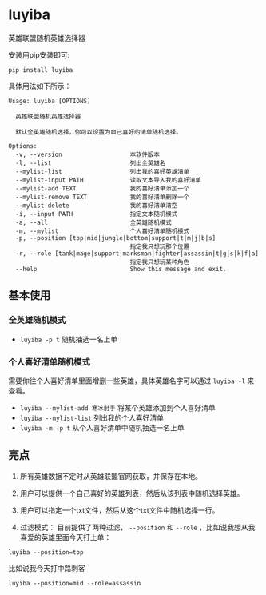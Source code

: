 # luyiba
英雄联盟随机英雄选择器

安装用pip安装即可:
```
pip install luyiba
```

具体用法如下所示：

```
Usage: luyiba [OPTIONS]

  英雄联盟随机英雄选择器

  默认全英雄随机选择，你可以设置为自己喜好的清单随机选择。

Options:
  -v, --version                   本软件版本
  -l, --list                      列出全英雄名
  --mylist-list                   列出我的喜好英雄清单
  --mylist-input PATH             读取文本导入我的喜好清单
  --mylist-add TEXT               我的喜好清单添加一个
  --mylist-remove TEXT            我的喜好清单删除一个
  --mylist-delete                 我的喜好清单清空
  -i, --input PATH                指定文本随机模式
  -a, --all                       全英雄随机模式
  -m, --mylist                    个人喜好清单随机模式
  -p, --position [top|mid|jungle|bottom|support|t|m|j|b|s]
                                  指定我只想玩那个位置
  -r, --role [tank|mage|support|marksman|fighter|assassin|t|g|s|k|f|a]
                                  指定我只想玩某种角色
  --help                          Show this message and exit.
```

## 基本使用
### 全英雄随机模式
- `luyiba -p t` 随机抽选一名上单

### 个人喜好清单随机模式
需要你往个人喜好清单里面增删一些英雄，具体英雄名字可以通过 `luyiba -l` 来查看。

- `luyiba --mylist-add 寒冰射手` 将某个英雄添加到个人喜好清单
- `luyiba --mylist-list` 列出我的个人喜好清单
- `luyiba -m -p t` 从个人喜好清单中随机抽选一名上单

## 亮点
1. 所有英雄数据不定时从英雄联盟官网获取，并保存在本地。

2. 用户可以提供一个自己喜好的英雄列表，然后从该列表中随机选择英雄。

3. 用户可以指定一个txt文件，然后从这个txt文件中随机选择一行。

4. 过滤模式： 目前提供了两种过滤， `--position` 和 `--role` ，比如说我想从我喜爱的英雄里面今天打上单：

```text
luyiba --position=top
```


比如说我今天打中路刺客

```text
luyiba --position=mid --role=assassin
```
